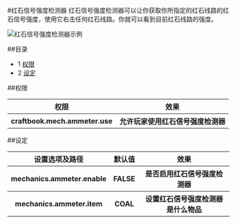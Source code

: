 #红石信号强度检测器
红石信号强度检测器可以让你获取你所指定的红石线路的红石信号强度，使用它右击任何红石线路。你就可以看到目前红石线路的强度。

![红石信号强度检测器示例](http://wiki.sk89q.com/w/content/d/da/Ammeter.png)

##目录
 * 1 [权限](#权限)
 * 2 [设定](#设定)
 
##权限
<table class="wiki-table">
<tr>
<th>权限</th>
<th>效果</th>
</tr>
<tr>
<th>craftbook.mech.ammeter.use </th>
<th>允许玩家使用红石信号强度检测器</th>
</tr>
</table>

##设定

<table class="wiki-table">
<tr>
<th>设置选项及路径</th>
<th>默认值</th>
<th>效果</th>
</tr>
<tr>
<th>mechanics.ammeter.enable </th>
<th>FALSE</th>
<th>是否启用红石信号强度检测器</th>
</tr>
<tr>
<th>mechanics.ammeter.item </th>
<th>COAL</th>
<th>设置红石信号强度检测器是什么物品</th>
</tr>
</table>
